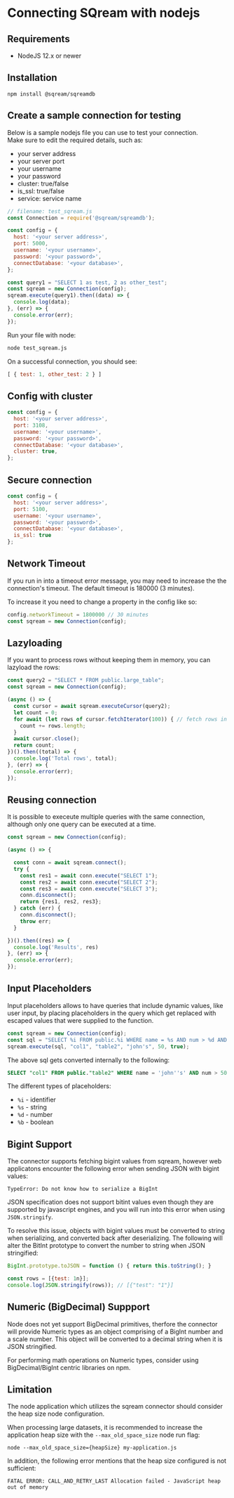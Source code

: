 # Connecting SQream with nodejs

## Requirements

- NodeJS 12.x or newer

## Installation

`npm install @sqream/sqreamdb`

## Create a sample connection for testing

Below is a sample nodejs file you can use to test your connection. <br />
Make sure to edit the required details, such as:
 * your server address
 * your server port
 * your username
 * your password
 * cluster: true/false
 * is_ssl: true/false
 * service: service name

```javascript
// filename: test_sqream.js
const Connection = require('@sqream/sqreamdb');

const config = {
  host: '<your server address>',
  port: 5000,
  username: '<your username>',
  password: '<your password>',
  connectDatabase: '<your database>',
};

const query1 = "SELECT 1 as test, 2 as other_test";
const sqream = new Connection(config);
sqream.execute(query1).then((data) => {
  console.log(data);
}, (err) => {
  console.error(err);
});
```

Run your file with node:

```bash
node test_sqream.js
```

On a successful connection, you should see:

```javascript
[ { test: 1, other_test: 2 } ]
```

## Config with cluster

```javascript
const config = {
  host: '<your server address>',
  port: 3108,
  username: '<your username>',
  password: '<your password>',
  connectDatabase: '<your database>',
  cluster: true,
};
```

## Secure connection

```javascript
const config = {
  host: '<your server address>',
  port: 5100,
  username: '<your username>',
  password: '<your password>',
  connectDatabase: '<your database>',
  is_ssl: true
};
```

## Network Timeout

If you run in into a timeout error message, you may need to increase the the connection's timeout. The default timeout is 180000 (3 minutes).

To increase it you need to change a property in the config like so:

```javascript
config.networkTimeout = 1800000 // 30 minutes
const sqream = new Connection(config);
```

## Lazyloading

If you want to process rows without keeping them in memory, you can lazyload the rows:

```javascript
const query2 = "SELECT * FROM public.large_table";
const sqream = new Connection(config);

(async () => {
  const cursor = await sqream.executeCursor(query2);
  let count = 0;
  for await (let rows of cursor.fetchIterator(100)) { // fetch rows in chunks of 100
    count += rows.length;
  }
  await cursor.close();
  return count;
})().then((total) => {
  console.log('Total rows', total);
}, (err) => {
  console.error(err);
});
```

## Reusing connection

It is possible to execeute multiple queries with the same connection, although only one query can be executed at a time.

```javascript
const sqream = new Connection(config);

(async () => {

  const conn = await sqream.connect();
  try {
    const res1 = await conn.execute("SELECT 1");
    const res2 = await conn.execute("SELECT 2");
    const res3 = await conn.execute("SELECT 3");
    conn.disconnect();
    return {res1, res2, res3};
  } catch (err) {
    conn.disconnect();
    throw err;
  }

})().then((res) => {
  console.log('Results', res)
}, (err) => {
  console.error(err);
});
```

## Input Placeholders

Input placeholders allows to have queries that include dynamic values, like user input, by placing placeholders in the query which get replaced with escaped values that were supplied to the function.

```javascript
const sqream = new Connection(config);
const sql = "SELECT %i FROM public.%i WHERE name = %s AND num > %d AND active = %b";
sqream.execute(sql, "col1", "table2", "john's", 50, true);
```

The above sql gets converted internally to the following:


```sql
SELECT "col1" FROM public."table2" WHERE name = 'john''s' AND num > 50 AND active = TRUE
```

The different types of placeholders:

- `%i` - identifier
- `%s` - string
- `%d` - number
- `%b` - boolean


## Bigint Support

The connector supports fetching bigint values from sqream, however web applicatons encounter the following error when sending JSON with bigint values:

```
TypeError: Do not know how to serialize a BigInt
```

JSON specification does not support bitint values even though they are supported by javascript engines, and you will run into this error when using `JSON.stringify`.

To resolve this issue, objects with bigint values must be converted to string when serializing, and converted back after deserializing. The following will alter the BitInt prototype to convert the number to string when JSON stringified:

```javascript
BigInt.prototype.toJSON = function () { return this.toString(); }

const rows = [{test: 1n}];
console.log(JSON.stringify(rows)); // [{"test": "1"}]
```

## Numeric (BigDecimal) Suppport

Node does not yet support BigDecimal primitives, therfore the connector will provide Numeric types as an object comprising of a BigInt number and a scale number. This object will be converted to a decimal string when it is JSON stringified.

For performing math operations on Numeric types, consider using BigDecimal/BigInt centric libraries on npm.

## Limitation

The node application which utilizes the sqream connector should consider the heap size node configuration.

When processing large datasets, it is recommended to increase the application heap size with the `--max_old_space_size` node run flag:

```
node --max_old_space_size={heapSize} my-application.js
```

In addition, the following error mentions that the heap size configured is not sufficient:

`FATAL ERROR: CALL_AND_RETRY_LAST Allocation failed - JavaScript heap out of memory`
